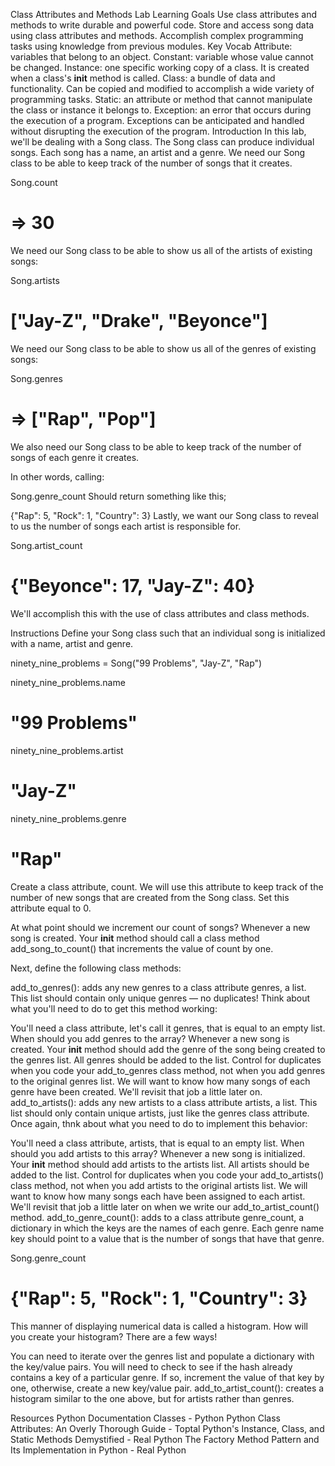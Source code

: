 Class Attributes and Methods Lab
Learning Goals
Use class attributes and methods to write durable and powerful code.
Store and access song data using class attributes and methods.
Accomplish complex programming tasks using knowledge from previous modules.
Key Vocab
Attribute: variables that belong to an object.
Constant: variable whose value cannot be changed.
Instance: one specific working copy of a class. It is created when a class's __init__ method is called.
Class: a bundle of data and functionality. Can be copied and modified to accomplish a wide variety of programming tasks.
Static: an attribute or method that cannot manipulate the class or instance it belongs to.
Exception: an error that occurs during the execution of a program. Exceptions can be anticipated and handled without disrupting the execution of the program.
Introduction
In this lab, we'll be dealing with a Song class. The Song class can produce individual songs. Each song has a name, an artist and a genre. We need our Song class to be able to keep track of the number of songs that it creates.

Song.count
# => 30
We need our Song class to be able to show us all of the artists of existing songs:

Song.artists
# ["Jay-Z", "Drake", "Beyonce"]
We need our Song class to be able to show us all of the genres of existing songs:

Song.genres
# => ["Rap", "Pop"]
We also need our Song class to be able to keep track of the number of songs of each genre it creates.

In other words, calling:

Song.genre_count
Should return something like this;

{"Rap": 5, "Rock": 1, "Country": 3}
Lastly, we want our Song class to reveal to us the number of songs each artist is responsible for.

Song.artist_count
# {"Beyonce": 17, "Jay-Z": 40}
We'll accomplish this with the use of class attributes and class methods.

Instructions
Define your Song class such that an individual song is initialized with a name, artist and genre.

ninety_nine_problems = Song("99 Problems", "Jay-Z", "Rap")

ninety_nine_problems.name
# "99 Problems"

ninety_nine_problems.artist
# "Jay-Z"

ninety_nine_problems.genre
# "Rap"
Create a class attribute, count. We will use this attribute to keep track of the number of new songs that are created from the Song class. Set this attribute equal to 0.

At what point should we increment our count of songs? Whenever a new song is created. Your __init__ method should call a class method add_song_to_count() that increments the value of count by one.

Next, define the following class methods:

add_to_genres(): adds any new genres to a class attribute genres, a list. This list should contain only unique genres — no duplicates! Think about what you'll need to do to get this method working:

You'll need a class attribute, let's call it genres, that is equal to an empty list.
When should you add genres to the array? Whenever a new song is created. Your __init__ method should add the genre of the song being created to the genres list. All genres should be added to the list. Control for duplicates when you code your add_to_genres class method, not when you add genres to the original genres list. We will want to know how many songs of each genre have been created. We'll revisit that job a little later on.
add_to_artists(): adds any new artists to a class attribute artists, a list. This list should only contain unique artists, just like the genres class attribute. Once again, thnk about what you need to do to implement this behavior:

You'll need a class attribute, artists, that is equal to an empty list.
When should you add artists to this array? Whenever a new song is initialized. Your __init__ method should add artists to the artists list. All artists should be added to the list. Control for duplicates when you code your add_to_artists() class method, not when you add artists to the original artists list. We will want to know how many songs each have been assigned to each artist. We'll revisit that job a little later on when we write our add_to_artist_count() method.
add_to_genre_count(): adds to a class attribute genre_count, a dictionary in which the keys are the names of each genre. Each genre name key should point to a value that is the number of songs that have that genre.

Song.genre_count
# {"Rap": 5, "Rock": 1, "Country": 3}
This manner of displaying numerical data is called a histogram. How will you create your histogram? There are a few ways!

You can need to iterate over the genres list and populate a dictionary with the key/value pairs. You will need to check to see if the hash already contains a key of a particular genre. If so, increment the value of that key by one, otherwise, create a new key/value pair.
add_to_artist_count(): creates a histogram similar to the one above, but for artists rather than genres.

Resources
Python Documentation
Classes - Python
Python Class Attributes: An Overly Thorough Guide - Toptal
Python's Instance, Class, and Static Methods Demystified - Real Python
The Factory Method Pattern and Its Implementation in Python - Real Python

